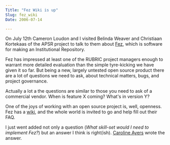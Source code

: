 ```yaml
---
Title: "Fez Wiki is up"
Slug: fez_wiki
Date: 2006-07-14

---
```

<div>

On July 12<span class="T1">th</span> Cameron Loudon and I visited
Belinda Weaver and Christiaan Kortekaas of the APSR project to talk to
them about [Fez](http://sourceforge.net/projects/fez), which is software
for making an Institutional Repository.

Fez has impressed at least one of the RUBRIC project managers enough to
warrant more detailed evaluation than the simple tyre-kicking we have
given it so far. But being a new, largely untested open source product
there are a lot of questions we need to ask, about technical matters,
bugs, and project governance.

Actually a lot a the questions are similar to those you need to ask of a
commercial vendor. When is feature X coming? What's in version Y?

One of the joys of working with an open source project is, well,
openness. Fez has a
[wiki](http://dev-repo.library.uq.edu.au/wiki/index.php/Main_Page), and
the whole world is invited to go and help fill out their FAQ.

I just went added not only a question (*What skill-set would I need to
implement Fez?*) but an answer I think is right(ish). [Caroline
Ayers](http://sophiaca.wordpress.com/) wrote the answer.

</div>
